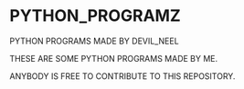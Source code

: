 # PYTHON_PROGRAMZ
PYTHON PROGRAMS MADE BY DEVIL_NEEL

THESE ARE SOME PYTHON PROGRAMS MADE BY ME.

ANYBODY IS FREE TO CONTRIBUTE TO THIS REPOSITORY.
